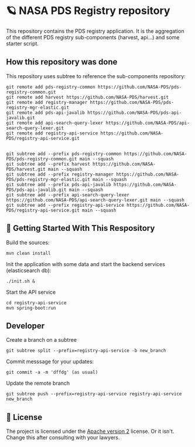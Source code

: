 # 🪐 NASA PDS Registry repository

This repository contains the PDS registry application. It is the aggregation of the different PDS registry sub-components (harvest, api...) and some starter script.

## How this repository was done

This repository uses subtree to reference the sub-components repository:

    git remote add pds-registry-common https://github.com/NASA-PDS/pds-registry-common.git
    git remote add harvest https://github.com/NASA-PDS/harvest.git
    git remote add registry-manager https://github.com/NASA-PDS/pds-registry-mgr-elastic.git
    git remote add pds-api-javalib https://github.com/NASA-PDS/pds-api-javalib.git
    git remote add api-search-query-lexer https://github.com/NASA-PDS/api-search-query-lexer.git
    git remote add registry-api-service https://github.com/NASA-PDS/registry-api-service.git 
	

    git subtree add --prefix pds-registry-common https://github.com/NASA-PDS/pds-registry-common.git main --squash
    git subtree add --prefix harvest https://github.com/NASA-PDS/harvest.git main --squash
    git subtree add --prefix registry-manager https://github.com/NASA-PDS/pds-registry-mgr-elastic.git main --squash
    git subtree add --prefix pds-api-javalib https://github.com/NASA-PDS/pds-api-javalib.git main --squash
    git subtree add --prefix api-search-query-lexer https://github.com/NASA-PDS/api-search-query-lexer.git main --squash
    git subtree add --prefix registry-api-service https://github.com/NASA-PDS/registry-api-service.git main --squash

## 🏃 Getting Started With This Respository

Build the sources:

    mvn clean install

Init the application with some data and start the backend services (elasticsearch db):

    ./init.sh &

Start the API service

    cd registry-api-service
    mvn spring-boot:run


## Developer

Create a branch on a subtree

    git subtree split --prefix=registry-api-service -b new_branch


Commit messsage for your updates:

    git commit -a -m 'dffdg' (as usual)


Update the remote branch

    git subtree push --prefix=registry-api-service registry-api-service new_branch



## 📃 License

The project is licensed under the [Apache version 2](LICENSE.md) license. Or it isn't. Change this after consulting with your lawyers.
